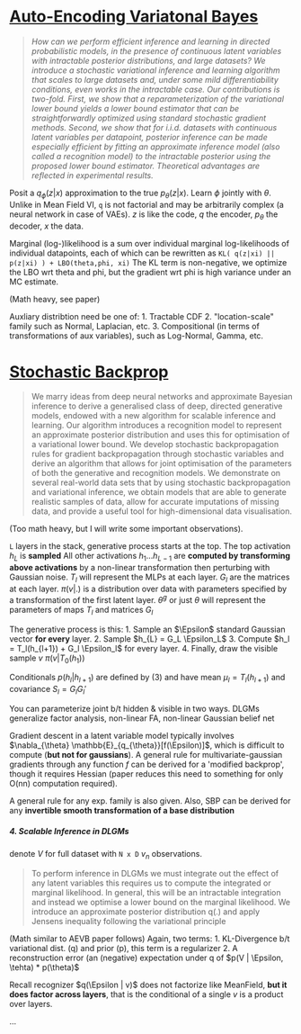 # [Auto-Encoding Variatonal Bayes](https://arxiv.org/pdf/1312.6114.pdf)
> *How can we perform efficient inference and learning in directed probabilistic models, in the presence of continuous latent variables with intractable posterior distributions, and large datasets? We introduce a stochastic variational inference and learning algorithm that scales to large datasets and, under some mild differentiability conditions, even works in the intractable case. Our contributions is two-fold. First, we show that a reparameterization of the variational lower bound yields a lower bound estimator that can be straightforwardly optimized using standard stochastic gradient methods. Second, we show that for i.i.d. datasets with continuous latent variables per datapoint, posterior inference can be made especially efficient by fitting an approximate inference model (also called a recognition model) to the intractable posterior using the proposed lower bound estimator. Theoretical advantages are reflected in experimental results.*

Posit a $q_{\phi}(z|x)$ approximation to the true $p_{\theta}(z|x)$. Learn $\phi$ jointly with $\theta$. Unlike in Mean Field VI, `q` is not factorial and may be arbitrarily complex (a neural network in case of VAEs).
$z$ is like the code, $q$ the encoder, $p_{\theta}$ the decoder, $x$ the data.

Marginal (log-)likelihood is a sum over individual marginal log-likelihoods of individual datapoints, each of which can be rewritten as `KL( q(z|xi) || p(z|xi) ) + LBO(theta,phi, xi)`
The KL term is non-negative, we optimize the LBO wrt theta and phi, but the gradient wrt phi is high variance under an MC estimate.

(Math heavy, see paper)

Auxliary distribtion need be one of:
	1. Tractable CDF
	2. "location-scale" family such as Normal, Laplacian, etc.
	3. Compositional (in terms of transformations of aux variables), such as Log-Normal, Gamma, etc.

# [Stochastic Backprop](https://arxiv.org/pdf/1401.4082.pdf)
> We marry ideas from deep neural networks and approximate Bayesian inference to derive a generalised class of deep, directed generative models, endowed with a new algorithm for scalable inference and learning. Our algorithm introduces a recognition model to represent an approximate posterior distribution and uses this for optimisation of a variational lower bound. We develop stochastic backpropagation rules for gradient backpropagation through stochastic variables and derive an algorithm that allows for joint optimisation  of the parameters of both the generative and recognition models. We demonstrate on several real-world data sets that by using stochastic backpropagation and variational inference, we obtain models that are able to generate realistic samples of data, allow for accurate imputations of missing data, and  provide a useful tool for high-dimensional data visualisation.

(Too math heavy, but I will write some important observations).

`L` layers in the stack, generative process starts at the top.
The top activation $h_L$ is **sampled**
All other activations $h_1 \ldots h_{L-1}$ are **computed by transforming above activations** by a non-linear transformation then perturbing with Gaussian noise.
$T_l$ will represent the MLPs at each layer.
$G_l$ are the matrices at each layer.
$\pi(v|.)$ is a distribution over data with parameters specified by a transformation of the first latent layer.
$\theta^g$ or just $\theta$ will represent the parameters of maps $T_l$ and matrices $G_l$

The generative process is this:
	1. Sample an $\Epsilon$ standard Gaussian vector **for every** layer.
	2. Sample $h_{L} = G_L \Epsilon_L$
	3. Compute $h_l = T_l(h_{l+1}) + G_l \Epsilon_l$  for every layer.
	4. Finally, draw the visible sample $v ~ \pi(v | T_0(h_1))$

Conditionals $p(h_l | h_{l+1})$ are defined by (3) and have mean $\mu_l = T_l(h_{l+1})$ and covariance $S_l = G_l G_l'$

You can parameterize joint b/t hidden & visible in two ways.
DLGMs generalize factor analysis, non-linear FA, non-linear Gaussian belief net

Gradient descent in a latent variable model typically involves $\nabla_{\theta} \mathbb{E}_{q_{\theta}}[f(\Epsilon)]$, which is difficult to compute (__but not for gaussians__).
A general rule for multivariate-gaussian gradients through any function $f$ can be derived for a 'modified backprop', though it requires Hessian (paper reduces this need to something for only O(nn) computation required).

A general rule for any exp. family is also given. Also, SBP can be derived for any __invertible smooth transformation of a base distribution__

##### 4. Scalable Inference in DLGMs
denote $V$ for full dataset with `N x D` $v_n$ observations.
> To perform inference in DLGMs we must integrate out the effect of any latent variables  this requires us to compute the integrated or marginal likelihood. In general, this will be an intractable integration and instead we optimise a lower bound on the marginal likelihood. We introduce an approximate posterior distribution q(.) and apply Jensens inequality following the variational principle 

(Math similar to AEVB paper follows)
Again, two terms:
	1. KL-Divergence b/t variational dist. (q) and prior (p), this term is a regularizer
	2. A reconstruction error (an (negative) expectation under q of $p(V | \Epsilon, \tehta) * p(\theta)$

Recall recognizer $q(\Epsilon | v)$ does not factorize like MeanField, __but it does factor across layers__, that is the conditional of a single $v$ is a product over layers.

...

